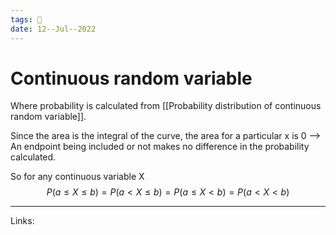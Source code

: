 ```yaml
---
tags: 🌱
date: 12--Jul--2022
---
```


# Continuous random variable

Where probability is calculated from [[Probability distribution of continuous random variable]]. 

Since the area is the integral of the curve, the area for a particular x is 0 --> An endpoint being included or not makes no difference in the probability calculated.

So for any continuous variable X
$$P(a\le X \le b)=P(a< X \le b)=P(a\le X < b)=P(a<X<b)$$

---
Links: 